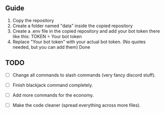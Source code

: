 ## Guide

1. Copy the repository
2. Create a folder named "data" inside the copied repository
3. Create a .env file in the copied repository and add your bot token there like this:
TOKEN = Your bot token
4. Replace "Your bot token" with your actual bot token. (No quotes needed, but you can add them)
Done

## TODO
- [ ] Change all commands to slash commands (very fancy discord stuff).
- [ ] Finish blackjack command completely.

- [ ] Add more commands for the economy.
- [ ] Make the code cleaner (spread everything across more files).
